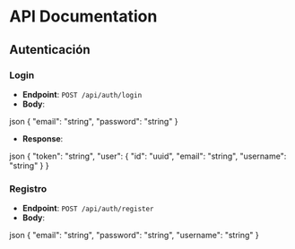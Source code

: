 # API Documentation

## Autenticación

### Login
- **Endpoint**: `POST /api/auth/login`
- **Body**: 

json
{
"email": "string",
"password": "string"
}

- **Response**: 

json
{
"token": "string",
"user": {
"id": "uuid",
"email": "string",
"username": "string"
}
}


### Registro
- **Endpoint**: `POST /api/auth/register`
- **Body**:

json
{
"email": "string",
"password": "string",
"username": "string"
}

